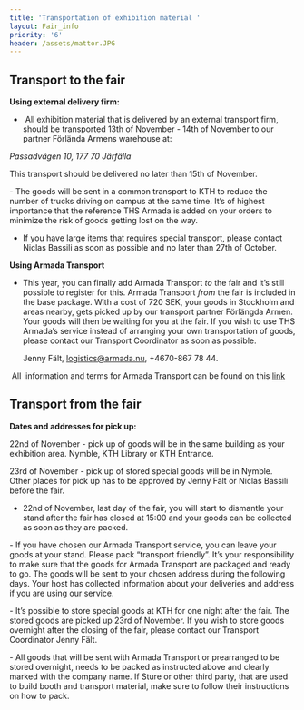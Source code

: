```yaml
---
title: 'Transportation of exhibition material '
layout: Fair_info
priority: '6'
header: /assets/mattor.JPG
---
```

## Transport to the fair

**Using external delivery firm:**

-  All exhibition material that is delivered by an external transport firm, should be transported 13th of November - 14th of November to our partner Förlända Armens warehouse at:

*Passadvägen 10, 177 70 Järfälla*

This transport should be delivered no later than 15th of November.

- The goods will be sent in a common transport to KTH to reduce the number of trucks driving on campus at the same time. It’s of highest importance that the reference THS Armada is added on your orders to minimize the risk of goods getting lost on the way.

* If you have large items that requires special transport, please contact Niclas Bassili as soon as possible and no later than 27th of October.

**Using Armada Transport**

* This year, you can finally add Armada Transport *to* the fair and it’s still possible to register for this. Armada Transport *from* the fair is included in the base package. With a cost of 720 SEK, your goods in Stockholm and areas nearby, gets picked up by our transport partner Förlängda Armen. Your goods will then be waiting for you at the fair. If you wish to use THS Armada’s service instead of arranging your own transportation of goods, please contact our Transport Coordinator as soon as possible. 

  Jenny Fält, logistics@armada.nu, \+4670-867 78 44.

 All  information and terms for Armada Transport can be found on this [link](https://docs.google.com/document/d/1fSgp3hjEYBodaZjw1nUgAv2QlQm9vBYOuM1Yhqi7g_g/edit)

## Transport from the fair

**Dates and addresses for pick up:**

22nd of November - pick up of goods will be in the same building as your exhibition area. Nymble, KTH Library or KTH Entrance.

23rd of November - pick up of stored special goods will be in Nymble. Other places for pick up has to be approved by Jenny Fält or Niclas Bassili before the fair.

* 22nd of November, last day of the fair, you will start to dismantle your stand after the fair has closed at 15:00 and your goods can be collected as soon as they are packed.

- If you have chosen our Armada Transport service, you can leave your goods at your stand. Please pack “transport friendly”. It’s your responsibility to make sure that the goods for Armada Transport are packaged and ready to go. The goods will be sent to your chosen address during the following days. Your host has collected information about your deliveries and address if you are using our service.

- It’s possible to store special goods at KTH for one night after the fair. The stored goods are picked up 23rd of November. If you wish to store goods overnight after the closing of the fair, please contact our Transport Coordinator Jenny Fält.

- All goods that  will be sent with Armada Transport or prearranged to be stored overnight, needs to be packed as instructed above and clearly marked with the company name. If Sture or other third party, that are used to build booth and transport material, make sure to follow their instructions on how to pack.
